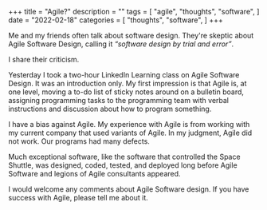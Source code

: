 +++
title = "Agile?"
description = ""
tags = [
    "agile",
    "thoughts",
    "software",
]
date = "2022-02-18"
categories = [
    "thoughts",
    "software",
]
+++

Me and my friends often talk about software design. They're skeptic about Agile Software Design, calling it *“software design by trial and error”*.

I share their criticism.

Yesterday I took a two-hour LinkedIn Learning class on Agile Software Design. It was an introduction only. My first impression is that Agile is, at one level, moving a to-do list of sticky notes around on a bulletin board, assigning programming tasks to the programming team with verbal instructions and discussion about how to program something.

I have a bias against Agile. My experience with Agile is from working with my current company that used variants of Agile. In my judgment, Agile did not work. Our programs had many defects.

Much exceptional software, like the software that controlled the Space Shuttle, was designed, coded, tested, and deployed long before Agile Software and legions of Agile consultants appeared.

I would welcome any comments about Agile Software design. If you have success with Agile, please tell me about it.
